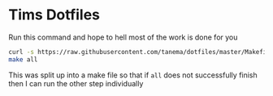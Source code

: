 Tims Dotfiles
=============

Run this command and hope to hell most of the work is done for you

```bash
curl -s https://raw.githubusercontent.com/tanema/dotfiles/master/Makefile -o Makefile
make all
```

This was split up into a make file so that if `all` does not successfully finish then
I can run the other step individually
